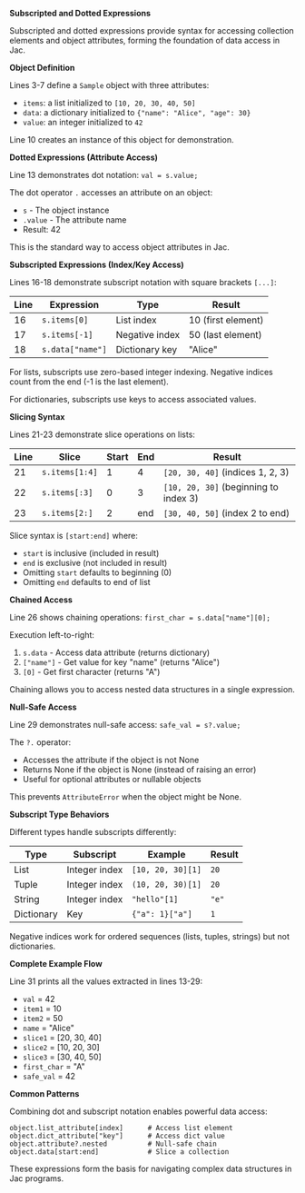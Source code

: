 **Subscripted and Dotted Expressions**

Subscripted and dotted expressions provide syntax for accessing collection elements and object attributes, forming the foundation of data access in Jac.

**Object Definition**

Lines 3-7 define a `Sample` object with three attributes:
- `items`: a list initialized to `[10, 20, 30, 40, 50]`
- `data`: a dictionary initialized to `{"name": "Alice", "age": 30}`
- `value`: an integer initialized to `42`

Line 10 creates an instance of this object for demonstration.

**Dotted Expressions (Attribute Access)**

Line 13 demonstrates dot notation: `val = s.value;`

The dot operator `.` accesses an attribute on an object:
- `s` - The object instance
- `.value` - The attribute name
- Result: 42

This is the standard way to access object attributes in Jac.

**Subscripted Expressions (Index/Key Access)**

Lines 16-18 demonstrate subscript notation with square brackets `[...]`:

| Line | Expression | Type | Result |
|------|------------|------|--------|
| 16 | `s.items[0]` | List index | 10 (first element) |
| 17 | `s.items[-1]` | Negative index | 50 (last element) |
| 18 | `s.data["name"]` | Dictionary key | "Alice" |

For lists, subscripts use zero-based integer indexing. Negative indices count from the end (-1 is the last element).

For dictionaries, subscripts use keys to access associated values.

**Slicing Syntax**

Lines 21-23 demonstrate slice operations on lists:

| Line | Slice | Start | End | Result |
|------|-------|-------|-----|--------|
| 21 | `s.items[1:4]` | 1 | 4 | `[20, 30, 40]` (indices 1, 2, 3) |
| 22 | `s.items[:3]` | 0 | 3 | `[10, 20, 30]` (beginning to index 3) |
| 23 | `s.items[2:]` | 2 | end | `[30, 40, 50]` (index 2 to end) |

Slice syntax is `[start:end]` where:
- `start` is inclusive (included in result)
- `end` is exclusive (not included in result)
- Omitting `start` defaults to beginning (0)
- Omitting `end` defaults to end of list

**Chained Access**

Line 26 shows chaining operations: `first_char = s.data["name"][0];`

Execution left-to-right:
1. `s.data` - Access data attribute (returns dictionary)
2. `["name"]` - Get value for key "name" (returns "Alice")
3. `[0]` - Get first character (returns "A")

Chaining allows you to access nested data structures in a single expression.

**Null-Safe Access**

Line 29 demonstrates null-safe access: `safe_val = s?.value;`

The `?.` operator:
- Accesses the attribute if the object is not None
- Returns None if the object is None (instead of raising an error)
- Useful for optional attributes or nullable objects

This prevents `AttributeError` when the object might be None.

**Subscript Type Behaviors**

Different types handle subscripts differently:

| Type | Subscript | Example | Result |
|------|-----------|---------|--------|
| List | Integer index | `[10, 20, 30][1]` | `20` |
| Tuple | Integer index | `(10, 20, 30)[1]` | `20` |
| String | Integer index | `"hello"[1]` | `"e"` |
| Dictionary | Key | `{"a": 1}["a"]` | `1` |

Negative indices work for ordered sequences (lists, tuples, strings) but not dictionaries.

**Complete Example Flow**

Line 31 prints all the values extracted in lines 13-29:
- `val` = 42
- `item1` = 10
- `item2` = 50
- `name` = "Alice"
- `slice1` = [20, 30, 40]
- `slice2` = [10, 20, 30]
- `slice3` = [30, 40, 50]
- `first_char` = "A"
- `safe_val` = 42

**Common Patterns**

Combining dot and subscript notation enables powerful data access:

```
object.list_attribute[index]      # Access list element
object.dict_attribute["key"]      # Access dict value
object.attribute?.nested          # Null-safe chain
object.data[start:end]            # Slice a collection
```

These expressions form the basis for navigating complex data structures in Jac programs.
